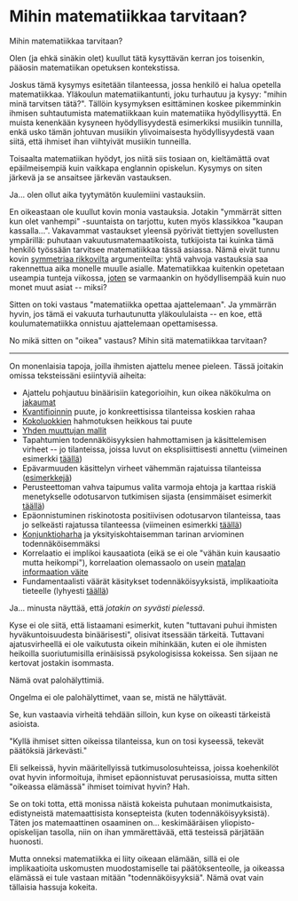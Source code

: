 # Mihin matematiikkaa tarvitaan?

Mihin matematiikkaa tarvitaan?

Olen (ja ehkä sinäkin olet) kuullut tätä kysyttävän kerran jos toisenkin, pääosin matematiikan opetuksen kontekstissa.

Joskus tämä kysymys esitetään tilanteessa, jossa henkilö ei halua opetella matematiikkaa. Yläkoulun matematiikantunti, joku turhautuu ja kysyy: "mihin minä tarvitsen tätä?". Tällöin kysymyksen esittäminen koskee pikemminkin ihmisen suhtautumista matematiikkaan kuin matematiika hyödyllisyyttä. En muista kenenkään kysyneen hyödyllisyydestä esimerkiksi musiikin tunnilla, enkä usko tämän johtuvan musiikin ylivoimaisesta hyödyllisyydestä vaan siitä, että ihmiset ihan viihtyivät musiikin tunneilla.

Toisaalta matematiikan hyödyt, jos niitä siis tosiaan on, kieltämättä ovat epäilmeisempiä kuin vaikkapa englannin opiskelun. Kysymys on siten järkevä ja se ansaitsee järkevän vastauksen.

Ja... olen ollut aika tyytymätön kuulemiini vastauksiin.

En oikeastaan ole kuullut kovin monia vastauksia. Jotakin "ymmärrät sitten kun olet vanhempi" -suuntaista on tarjottu, kuten myös klassikkoa "kaupan kassalla...". Vakavammat vastaukset yleensä pyörivät tiettyjen sovellusten ympärillä: puhutaan vakuutusmatemaatikoista, tutkijoista tai kuinka tämä henkilö työssään tarvitsee matematiikkaa tässä asiassa. Nämä eivät tunnu kovin [symmetriaa rikkovilta](https://ollij.fi/epi/symmetrian_rikkominen) argumenteilta: yhtä vahvoja vastauksia saa rakennettua aika monelle muulle asialle. Matematiikkaa kuitenkin opetetaan useampia tunteja viikossa, [joten](https://ollij.fi/epi/tehokas_maailma) se varmaankin on hyödyllisempää kuin nuo monet muut asiat -- miksi?

Sitten on toki vastaus "matematiikka opettaa ajattelemaan". Ja ymmärrän hyvin, jos tämä ei vakuuta turhautunutta yläkoululaista -- en koe, että koulumatematiikka onnistuu ajattelemaan opettamisessa.

No mikä sitten on "oikea" vastaus? Mihin sitä matematiikkaa tarvitaan?

---

On monenlaisia tapoja, joilla ihmisten ajattelu menee pieleen. Tässä joitakin omissa teksteissäni esiintyviä aiheita:

- Ajattelu pohjautuu binäärisiin kategorioihin, kun oikea näkökulma on [jakaumat](https://ollij.fi/epi/binaarinen_jakauma)
- [Kvantifioinnin](https://ollij.fi/epi/kvantifiointi) puute, jo konkreettisissa tilanteissa koskien rahaa
- [Kokoluokkien](https://ollij.fi/epi/kvantifiointi) hahmotuksen heikkous tai puute
- [Yhden muuttujan mallit](https://ollij.fi/epi/yksi_muuttuja)
- Tapahtumien todennäköisyyksien hahmottamisen ja käsittelemisen virheet -- jo tilanteissa, joissa luvut on eksplisiittisesti annettu (viimeinen esimerkki [täällä](https://ollij.fi/epi/epa_I))
- Epävarmuuden käsittelyn virheet vähemmän rajatuissa tilanteissa ([esimerkkejä](https://ollij.fi/epi/epa_I))
- Perusteettoman vahva taipumus valita varmoja ehtoja ja karttaa riskiä menetykselle odotusarvon tutkimisen sijasta (ensimmäiset esimerkit [täällä](https://ollij.fi/epi/epa_II))
- Epäonnistuminen riskinotosta positiivisen odotusarvon tilanteissa, taas jo selkeästi rajatussa tilanteessa (viimeinen esimerkki [täällä](https://ollij.fi/epi/epa_II))
- [Konjunktioharha](https://ollij.fi/epi/kohteliaat_tulkinnat) ja yksityiskohtaisemman tarinan arviominen todennäköisemmäksi
- Korrelaatio ei implikoi kausaatiota (eikä se ei ole "vähän kuin kausaatio mutta heikompi"), korrelaation olemassaolo on usein [matalan informaation väite](https://ollij.fi/epi/matala_informaatio)
- Fundamentaalisti väärät käsitykset todennäköisyyksistä, implikaatioita tieteelle (lyhyesti [täällä](https://ollij.fi/epi/kunnolla))

Ja... minusta näyttää, että *jotakin on syvästi pielessä*.

Kyse ei ole siitä, että listaamani esimerkit, kuten "tuttavani puhui ihmisten hyväkuntoisuudesta binäärisesti", olisivat itsessään tärkeitä. Tuttavani ajatusvirheellä ei ole vaikutusta oikein mihinkään, kuten ei ole ihmisten heikoilla suoriutumisilla erinäisissä psykologisissa kokeissa. Sen sijaan ne kertovat jostakin isommasta.

Nämä ovat palohälyttimiä.

Ongelma ei ole palohälyttimet, vaan se, mistä ne hälyttävät.

Se, kun vastaavia virheitä tehdään silloin, kun kyse on oikeasti tärkeistä asioista.

"Kyllä ihmiset sitten oikeissa tilanteissa, kun on tosi kyseessä, tekevät päätöksiä järkevästi."

Eli selkeissä, hyvin määritellyissä tutkimusolosuhteissa, joissa koehenkilöt ovat hyvin informoituja, ihmiset epäonnistuvat perusasioissa, mutta sitten "oikeassa elämässä" ihmiset toimivat hyvin? Hah.

Se on toki totta, että monissa näistä kokeista puhutaan monimutkaisista, edistyneistä matemaattisista konsepteista (kuten todennäköisyyksistä). Täten jos matemaattinen osaaminen on... keskimääräisen yliopisto-opiskelijan tasolla, niin on ihan ymmärettävää, että testeissä pärjätään huonosti.

Mutta onneksi matematiikka ei liity oikeaan elämään, sillä ei ole implikaatioita uskomusten muodostamiselle tai päätöksenteolle, ja oikeassa elämässä ei tule vastaan mitään "todennäköisyyksiä". Nämä ovat vain tällaisia hassuja kokeita.

